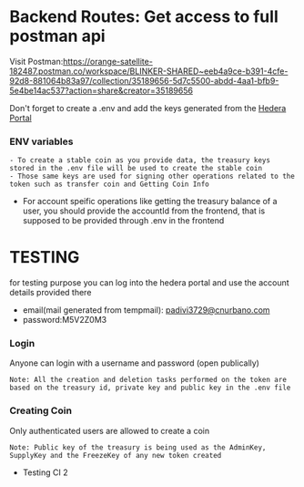 # Backend Routes: Get access to full postman api

Visit Postman:https://orange-satellite-182487.postman.co/workspace/BLINKER-SHARED~eeb4a9ce-b391-4cfe-92d8-881064b83a97/collection/35189656-5d7c5500-abdd-4aa1-bfb9-5e4be14ac537?action=share&creator=35189656

Don't forget to create a .env and add the keys generated from the [Hedera Portal](https://portal.hedera.com/dashboard)

### ENV variables

    - To create a stable coin as you provide data, the treasury keys stored in the .env file will be used to create the stable coin
    - Those same keys are used for signing other operations related to the token such as transfer coin and Getting Coin Info

- For account speific operations like getting the treasury balance of a user, you should provide the accountId from the frontend, that is supposed to be provided through .env in the frontend

# TESTING

for testing purpose you can log into the hedera portal and use the account details provided there

- email(mail generated from tempmail): padivi3729@cnurbano.com
- password:M5V2Z0M3

### Login

Anyone can login with a username and password (open publically)

```
Note: All the creation and deletion tasks performed on the token are based on the treasury id, private key and public key in the .env file
```

### Creating Coin

Only authenticated users are allowed to create a coin

```
Note: Public key of the treasury is being used as the AdminKey, SupplyKey and the FreezeKey of any new token created
```

- Testing CI 2
